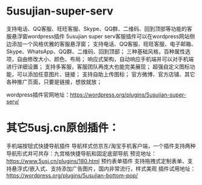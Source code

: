 # 5usujian-super-serv
支持电话、QQ客服、旺旺客服、Skype、QQ群、二维码、回到顶部等功能的客服悬浮窗wordpress插件
5usujian super serv客服插件可以在wordpress网站侧边添加一个风格优雅的客服悬浮窗；
支持电话、QQ客服、旺旺客服、电子邮箱、Skype、WhatsApp、QQ群、二维码、回到顶部；
三种基础风格，百种属性选项，自由修改大小、颜色、布局；
响应式架构，自动响应手机端并可以对手机端进行详细设置；
支持多客服，客服团队再庞大也能完美展现；
超强自定义图标功能，可以添加任意图片、链接；
支持自助上传图标；
官方微博、官方店铺、其它各种推广页面，只要是链接，想放就放；

wordpress插件官网地址：https://wordpress.org/plugins/5usujian-super-serv/

# 其它5usj.cn原创插件：
手机端按钮式快捷导航插件
导航样式仿京东/淘宝手机客户端，一个插件支持两种导航形式并可共存：九宫格快捷导航和固定底部导航
预览地址：https://www.5usj.cn/plugins/180.html
预约表单插件
支持拖拽式定制表单、支持悬浮式/嵌入式、支持添加广告图片，国内非常流行，样式美观
插件试用地址：https://wordpress.org/plugins/5usujian-bottom-pop/